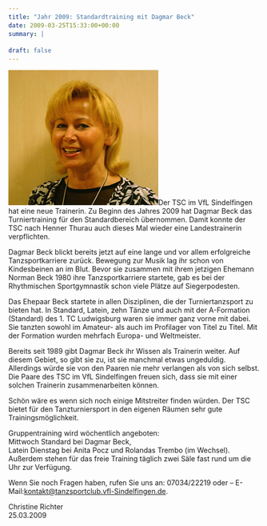 ```yaml
---
title: "Jahr 2009: Standardtraining mit Dagmar Beck"
date: 2009-03-25T15:33:00+00:00
summary: |
    
draft: false
---
```


![Dagmar Beck](beck.jpg)Der TSC im VfL Sindelfingen hat eine neue Trainerin. Zu Beginn des Jahres 2009 hat Dagmar Beck das Turniertraining für den Standardbereich übernommen. Damit konnte der TSC nach Henner Thurau auch dieses Mal wieder eine Landestrainerin verpflichten.

Dagmar Beck blickt bereits jetzt auf eine lange und vor allem erfolgreiche Tanzsportkarriere zurück. Bewegung zur Musik lag ihr schon von Kindesbeinen an im Blut. Bevor sie zusammen mit ihrem jetzigen Ehemann Norman Beck 1980 ihre Tanzsportkarriere startete, gab es bei der Rhythmischen Sportgymnastik schon viele Plätze auf Siegerpodesten.

Das Ehepaar Beck startete in allen Disziplinen, die der Turniertanzsport zu bieten hat. In Standard, Latein, zehn Tänze und auch mit der A-Formation (Standard) des 1. TC Ludwigsburg waren sie immer ganz vorne mit dabei. Sie tanzten sowohl im Amateur- als auch im Profilager von Titel zu Titel. Mit der Formation wurden mehrfach Europa- und Weltmeister.

Bereits seit 1989 gibt Dagmar Beck ihr Wissen als Trainerin weiter. Auf diesem Gebiet, so gibt sie zu, ist sie manchmal etwas ungeduldig. Allerdings würde sie von den Paaren nie mehr verlangen als von sich selbst. Die Paare des TSC im VfL Sindelfingen freuen sich, dass sie mit einer solchen Trainerin zusammenarbeiten können.

Schön wäre es wenn sich noch einige Mitstreiter finden würden. Der TSC bietet für den Tanzturniersport in den eigenen Räumen sehr gute Trainingsmöglichkeit.

Gruppentraining wird wöchentlich angeboten:   
 Mittwoch Standard bei Dagmar Beck,   
 Latein Dienstag bei Anita Pocz und Rolandas Trembo (im Wechsel).   
 Außerdem stehen für das freie Training täglich zwei Säle fast rund um die Uhr zur Verfügung.

Wenn Sie noch Fragen haben, rufen Sie uns an: 07034/22219 oder – E-Mail:kontakt@tanzsportclub.vfl-Sindelfingen.de.

Christine Richter  
 25.03.2009


